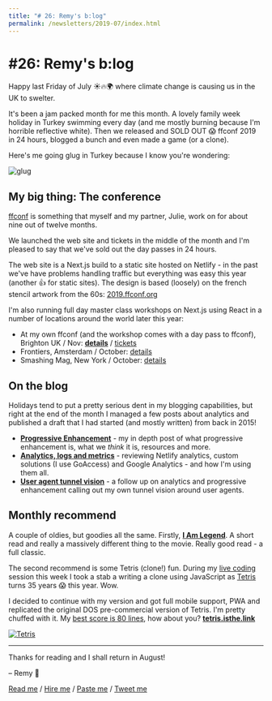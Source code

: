 ```yaml
---
title: "# 26: Remy's b:log"
permalink: /newsletters/2019-07/index.html
---
```


# #26: Remy's b:log

Happy last Friday of July ☀️🔥🌍 where climate change is causing us in the UK to swelter.

It's been a jam packed month for me this month. A lovely family week holiday in Turkey swimming every day (and me mostly burning because I'm horrible reflective white). Then we released and SOLD OUT 😱 ffconf 2019 in 24 hours, blogged a bunch and even made a game (or a clone).

Here's me going glug in Turkey because I know you're wondering:

![glug](https://remysharp.com/images/glug.jpg)

## My big thing: The conference

[ffconf](https://2019.ffconf.org) is something that myself and my partner, Julie, work on for about nine out of twelve months.

We launched the web site and tickets in the middle of the month and I'm pleased to say that we've sold out the day passes in 24 hours.

The web site is a Next.js build to a static site hosted on Netlify - in the past we've have problems handling traffic but everything was easy this year (another 👍 for static sites). The design is based (loosely) on the french stencil artwork from the 60s: [2019.ffconf.org](https://2019.ffconf.org/)

I'm also running full day master class workshops on Next.js using React in a number of locations around the world later this year:

- At my own ffconf (and the workshop comes with a day pass to ffconf), Brighton UK / Nov: **[details](https://2019.ffconf.org/workshop/next/#workshop)** / [tickets](https://www.tickettailor.com/events/ffconf2019/212465)
- Frontiers, Amsterdam / October: [details](https://fronteers.nl/congres/2019/workshops/modern-universal-react-dev-with-next-js)
- Smashing Mag, New York / October: [details](https://smashingconf.com/ny-2019/workshops/remy-sharp)

## On the blog

Holidays tend to put a pretty serious dent in my blogging capabilities, but right at the end of the month I managed a few posts about analytics and published a draft that I had started (and mostly written) from back in 2015!

- **[Progressive Enhancement](https://remysharp.com/2019/07/24/progressive-enhancement)** - my in depth post of what progressive enhancement is, what we _think_ it is, resources and more.
- **[Analytics, logs and metrics](https://remysharp.com/2019/07/23/analytics-logs-and-metrics)** - reviewing Netlify analytics, custom solutions (I use GoAccess) and Google Analytics - and how I'm using them all.
- **[User agent tunnel vision](https://remysharp.com/2019/07/25/user-agent-tunnel-vision)** - a follow up on analytics and progressive enhancement calling out my own tunnel vision around user agents.

## Monthly recommend

A couple of oldies, but goodies all the same. Firstly, **[I Am Legend](https://www.goodreads.com/book/show/12434237-i-am-legend)**. A short read and really a massively different thing to the movie. Really good read - a full classic.

The second recommend is some Tetris (clone!) fun. During my [live coding](https://twitch.tv/remysharp) session this week I took a stab a writing a clone using JavaScript as [Tetris](https://www.colinfahey.com/tetris/tetris.html) turns 35 years 😱 this year. Wow.

I decided to continue with my version and got full mobile support, PWA and replicated the original DOS pre-commercial version of Tetris. I'm pretty chuffed with it. My [best score is 80 lines](https://mobile.twitter.com/rem/status/1154754789814755328), how about you? **[tetris.isthe.link](https://tetris.isthe.link)**

[![Tetris](https://remysharp.com/images/tetris.png)](https://tetris.isthe.link)

---

Thanks for reading and I shall return in August!

– Remy 👋

[Read me](https://remysharp.com) / [Hire me](https://leftlogic.com) / [Paste me](https://github.com/remy) / [Tweet me](https://twitter.com/rem)
